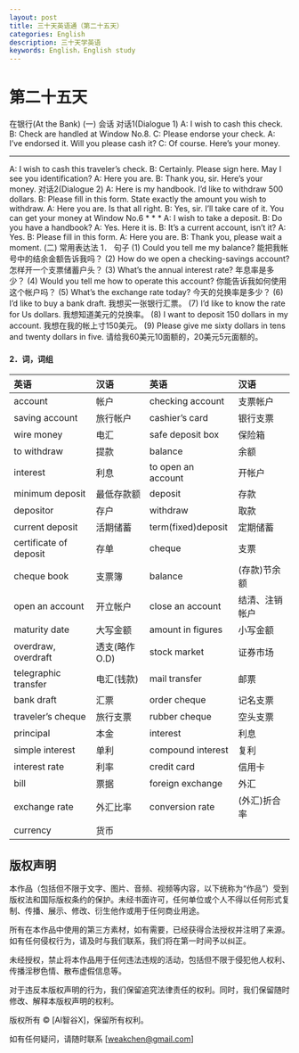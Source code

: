```yaml
---
layout: post
title: 三十天英语通（第二十五天）
categories: English
description: 三十天学英语
keywords: English，English study
---
```


# 第二十五天

在银行(At the Bank)
(一)	会话
对话1(Dialogue 1)
A: I wish to cash this check.
B: Check are handled at Window No.8.
C: Please endorse your check.
A: I’ve endorsed it. Will you please cash it?
C: Of course. Here’s your money.
   *          *          *
A: I wish to cash this traveler’s check.
B: Certainly. Please sign here. May I see you identification?
A: Here you are.
B: Thank you, sir. Here’s your money.
对话2(Dialogue 2)
A: Here is my handbook. I’d like to withdraw 500 dollars.
B: Please fill in this form. State exactly the amount you wish to withdraw.
A: Here you are. Is that all right.
B: Yes, sir. I’ll take care of it. You can get your money at Window No.6
     *           *            *
A: I wish to take a deposit.
B: Do you have a handbook?
A: Yes. Here it is.
B: It’s a current account, isn’t it?
A: Yes.
B: Please fill in this form.
A: Here you are.
B: Thank you, please wait a moment.
(二)	常用表达法
1．	句子
(1) Could you tell me my balance?
   能把我帐号中的结余金额告诉我吗？
(2) How do we open a checking-savings account?
   怎样开一个支票储蓄户头？
(3) What’s the annual interest rate?
   年息率是多少？
(4) Would you tell me how to operate this account?
   你能告诉我如何使用这个帐户吗？
(5) What’s the exchange rate today?
   今天的兑换率是多少？
(6) I’d like to buy a bank draft.
   我想买一张银行汇票。
(7) I’d like to know the rate for Us dollars.
   我想知道美元的兑换率。
(8) I want to deposit 150 dollars in my account.
   我想在我的帐上寸150美元。
(9) Please give me sixty dollars in tens and twenty dollars in five.
   请给我60美元10面额的，20美元5元面额的。


#### 2．词，词组

| 英语 |	汉语 | 英语	| 汉语 |
|:-------|:-------|:------|:-------|
| account | 帐户 | checking account | 支票帐户 |
| saving account | 旅行帐户 | cashier’s card	| 银行支票 |
| wire money | 电汇 | safe deposit box | 保险箱 |
| to withdraw	| 提款 | balance | 余额 |
| interest | 利息 | to open an account | 开帐户 |
| minimum deposit	| 最低存款额 |	deposit |	存款 |
| depositor	| 存户 | withdraw |	取款 |
| current deposit	| 活期储蓄 |	term(fixed)deposit | 定期储蓄 |
| certificate of deposit | 存单 | cheque | 支票 |
| cheque book	| 支票簿 |	balance	| (存款)节余额 |
| open an account	| 开立帐户 |	close an account | 结清、注销帐户 |
| maturity date |	大写金额 |	amount in figures |	小写金额 |
| overdraw, overdraft |	透支(略作O.D) |	stock market |	证券市场 |
| telegraphic transfer |	电汇(钱款) |	mail transfer |	邮票 |
| bank draft | 汇票 | order cheque | 记名支票 |
| traveler’s cheque	| 旅行支票 |	rubber cheque	| 空头支票 |
| principal	| 本金 | interest | 利息 |
| simple interest	| 单利 | compound interest | 复利 |
| interest rate	| 利率 | credit card | 信用卡 |
| bill | 票据 | foreign exchange | 外汇 |
| exchange rate	| 外汇比率 |	conversion rate	| (外汇)折合率 |
| currency | 货币 |          |          |		




## 版权声明

本作品（包括但不限于文字、图片、音频、视频等内容，以下统称为“作品”）受到版权法和国际版权条约的保护。未经书面许可，任何单位或个人不得以任何形式复制、传播、展示、修改、衍生他作或用于任何商业用途。

所有在本作品中使用的第三方素材，如有需要，已经获得合法授权并注明了来源。如有任何侵权行为，请及时与我们联系，我们将在第一时间予以纠正。

未经授权，禁止将本作品用于任何违法违规的活动，包括但不限于侵犯他人权利、传播淫秽色情、散布虚假信息等。

对于违反本版权声明的行为，我们保留追究法律责任的权利。同时，我们保留随时修改、解释本版权声明的权利。

版权所有 © [AI智谷X]，保留所有权利。

如有任何疑问，请随时联系 [weakchen@gmail.com]






